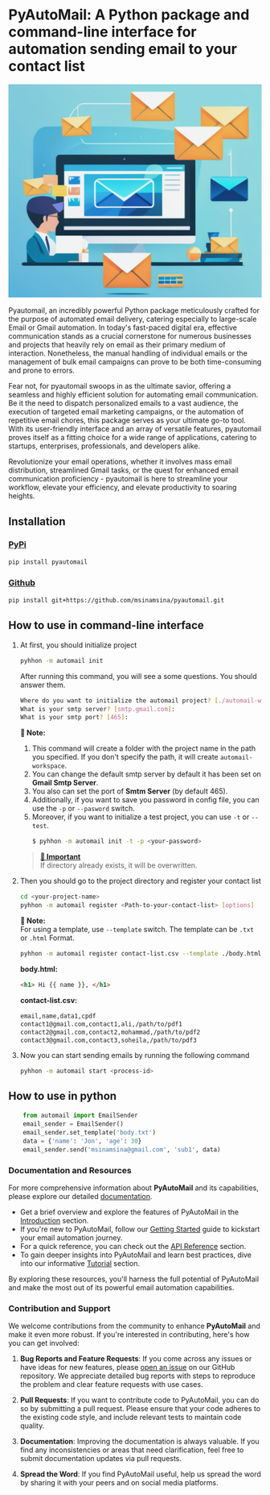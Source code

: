 # PyAutoMail: A Python package and command-line interface for automation sending email to your contact list


![pyautomail-image](./docs/_static/automail-logo.png)


Pyautomail, an incredibly powerful Python package meticulously crafted for the purpose of automated email delivery, catering especially to large-scale Email or Gmail automation. In today's fast-paced digital era, effective communication stands as a crucial cornerstone for numerous businesses and projects that heavily rely on email as their primary medium of interaction. Nonetheless, the manual handling of individual emails or the management of bulk email campaigns can prove to be both time-consuming and prone to errors.

Fear not, for pyautomail swoops in as the ultimate savior, offering a seamless and highly efficient solution for automating email communication. Be it the need to dispatch personalized emails to a vast audience, the execution of targeted email marketing campaigns, or the automation of repetitive email chores, this package serves as your ultimate go-to tool. With its user-friendly interface and an array of versatile features, pyautomail proves itself as a fitting choice for a wide range of applications, catering to startups, enterprises, professionals, and developers alike.

Revolutionize your email operations, whether it involves mass email distribution, streamlined Gmail tasks, or the quest for enhanced email communication proficiency - pyautomail is here to streamline your workflow, elevate your efficiency, and elevate productivity to soaring heights.


## Installation

### [PyPi](https://pypi.org/project/pyautomail/)
```bash
pip install pyautomail
```

### [Github](https://github.com/msinamsina/pyautomail.git)
```bash
pip install git+https://github.com/msinamsina/pyautomail.git
```

## How to use in command-line interface

1. At first, you should initialize project
    ```bash
    pyhhon -m automail init
    ```
    
   After running this command, you will see a some questions. You should answer them.
    
   ```bash
   Where do you want to initialize the automail project? [./automail-workspace]
   What is your smtp server? [smtp.gmail.com]:
   What is your smtp port? [465]:
   ```
   
    **📘 Note:**   
    1. This command will create a folder with the project name in the path you specified. 
    If you don't specify the path, it will create ```automail-workspace```.  
    2. You can change the default smtp server by default it has been set on **Gmail Smtp Server**. 
    3. You also can set the port of **Smtm Server** (by default 465).
    4. Additionally, if you want to save you password in config file, you can use the ```-p``` or 
   ```--pasword``` switch.
    5. Moreover, if you want to initialize a test project, you can use ```-t``` or ```--test```. 
       ```bash
       $ pyhhon -m automail init -t -p <your-password>
       ```

   > **[📙 Important]()**  
   > If directory already exists, it will be overwritten.
   
1. Then you should go to the project directory and register your contact list
    ```bash
    cd <your-project-name>
    pyhhon -m automail register <Path-to-your-contact-list> [options]
   ```
   **📘 Note:**   
   For using a template, use ```--template``` switch. The template can be ```.txt``` or ```.html```
   Format.
   ```bash
   pyhhon -m automail register contact-list.csv --template ./body.html
   ```
   **body.html:**
   ```html
   <h1> Hi {{ name }}, </h1>
   ```
   **contact-list.csv:**
   ```csv
   email,name,data1,cpdf
   contact1@gmail.com,contact1,ali,/path/to/pdf1
   contact2@gmail.com,contact2,mohammad,/path/to/pdf2
   contact3@gmail.com,contact3,soheila,/path/to/pdf3
   ```
   
1. Now you can start sending emails by running the following command
   ```bash
   pyhhon -m automail start <process-id>
   ```
   
## How to use in python
```python
    from automail import EmailSender
    email_sender = EmailSender()
    email_sender.set_template('body.txt')
    data = {'name': 'Jon', 'age': 30}
    email_sender.send('msinamsina@gmail.com', 'sub1', data)
```

### Documentation and Resources

For more comprehensive information about **PyAutoMail** and its capabilities, please explore our detailed [documentation](https://pyautomail.readthedocs.io/en/latest/).

- Get a brief overview and explore the features of PyAutoMail in the [Introduction](https://pyautomail.readthedocs.io/en/latest/introduction.html) section.
- If you're new to PyAutoMail, follow our [Getting Started](https://pyautomail.readthedocs.io/en/latest/getting-started.html) guide to kickstart your email automation journey.
- For a quick reference, you can check out the [API Reference](https://pyautomail.readthedocs.io/en/latest/api/index.html) section.
- To gain deeper insights into PyAutoMail and learn best practices, dive into our informative [Tutorial](https://pyautomail.readthedocs.io/en/latest/tutorial/index.html) section.

By exploring these resources, you'll harness the full potential of PyAutoMail and make the most out of its powerful email automation capabilities.

### Contribution and Support

We welcome contributions from the community to enhance **PyAutoMail** and make it even more robust. If you're interested in contributing, here's how you can get involved:

1. **Bug Reports and Feature Requests**: If you come across any issues or have ideas for new features, please [open an issue](https://github.com/msinamsina/automail/issues) on our GitHub repository. We appreciate detailed bug reports with steps to reproduce the problem and clear feature requests with use cases.

2. **Pull Requests**: If you want to contribute code to PyAutoMail, you can do so by submitting a pull request. Please ensure that your code adheres to the existing code style, and include relevant tests to maintain code quality.

3. **Documentation**: Improving the documentation is always valuable. If you find any inconsistencies or areas that need clarification, feel free to submit documentation updates via pull requests.

4. **Spread the Word**: If you find PyAutoMail useful, help us spread the word by sharing it with your peers and on social media platforms.
